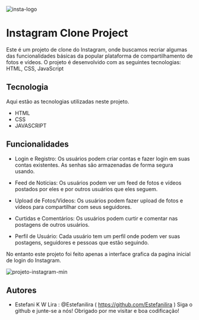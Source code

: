 ![insta-logo](https://github.com/Estefanilira/Instagram/assets/126111557/44f3da32-1e9c-400e-a781-a5ce06399522)

# Instagram Clone Project

 Este é um projeto de clone do Instagram, onde buscamos recriar algumas das funcionalidades básicas da popular plataforma de compartilhamento de fotos e vídeos. O projeto é desenvolvido com as seguintes tecnologias: HTML, CSS, JavaScript


## Tecnologia
Aqui estão as tecnologias utilizadas neste projeto.

* HTML
* CSS
* JAVASCRIPT


## Funcionalidades 

* Login e Registro: Os usuários podem criar contas e fazer login em suas contas existentes. As senhas são armazenadas de forma segura usando.

* Feed de Notícias: Os usuários podem ver um feed de fotos e vídeos postados por eles e por outros usuários que eles seguem.

* Upload de Fotos/Vídeos: Os usuários podem fazer upload de fotos e vídeos para compartilhar com seus seguidores.

* Curtidas e Comentários: Os usuários podem curtir e comentar nas postagens de outros usuários.

* Perfil de Usuário: Cada usuário tem um perfil onde podem ver suas postagens, seguidores e pessoas que estão seguindo.


No entanto este projeto foi feito apenas a interface grafica da pagina inicial de login do Instagram.


![projeto-instagram-min](https://github.com/Estefanilira/Instagram/assets/126111557/f9a049d8-7c5f-4367-829b-12e609332c67)



## Autores

* Estefani K W Lira : @Estefanilira ( https://github.com/Estefanilira )
Siga o github e junte-se a nós! Obrigado por me visitar e boa codificação!
